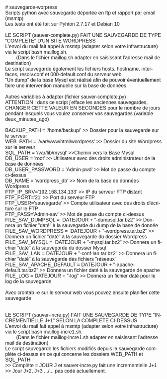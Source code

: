 <html>

<head>
<meta http-equiv=Content-Type content="text/html; charset=windows-1252">
<meta name=Generator content="Microsoft Word 15 (filtered)">
<style>
<!--
 /* Font Definitions */
 @font-face
	{font-family:"Cambria Math";
	panose-1:2 4 5 3 5 4 6 3 2 4;}
@font-face
	{font-family:Calibri;
	panose-1:2 15 5 2 2 2 4 3 2 4;}
 /* Style Definitions */
 p.MsoNormal, li.MsoNormal, div.MsoNormal
	{margin-top:0cm;
	margin-right:0cm;
	margin-bottom:8.0pt;
	margin-left:0cm;
	line-height:107%;
	font-size:11.0pt;
	font-family:"Calibri",sans-serif;}
.MsoChpDefault
	{font-family:"Calibri",sans-serif;}
.MsoPapDefault
	{margin-bottom:8.0pt;
	line-height:107%;}
@page WordSection1
	{size:595.3pt 841.9pt;
	margin:36.0pt 36.0pt 36.0pt 36.0pt;}
div.WordSection1
	{page:WordSection1;}
-->
</style>

</head>

<body lang=FR>

<div class=WordSection1>

<p class=MsoNormal style='margin-bottom:0cm;margin-bottom:.0001pt;line-height:
normal'><span style='font-size:12.0pt'># sauvegarde-worpress</span></p>

<p class=MsoNormal style='margin-bottom:0cm;margin-bottom:.0001pt;line-height:
normal'><span style='font-size:12.0pt'>Scripts python avec sauvegarde déportée
en ftp et rapport par email (msmtp)</span></p>

<p class=MsoNormal style='margin-bottom:0cm;margin-bottom:.0001pt;line-height:
normal'><span style='font-size:12.0pt'>Les tests ont été fait sur Pyhton 2.7.17
et Debian 10</span></p>

<p class=MsoNormal style='margin-bottom:0cm;margin-bottom:.0001pt;line-height:
normal'><span style='font-size:12.0pt'>&nbsp;</span></p>

<p class=MsoNormal style='margin-bottom:0cm;margin-bottom:.0001pt;line-height:
normal'><span style='font-size:12.0pt'>LE SCRIPT (sauver-complete.py) FAIT UNE
SAUVEGARDE DE TYPE &quot;COMPLETE&quot; D'UN SITE WORDPRESS</span></p>

<p class=MsoNormal style='margin-bottom:0cm;margin-bottom:.0001pt;line-height:
normal'><span style='font-size:12.0pt'>L'envoi du mail fait appel à msmtp
(adapter selon votre infrastructure) via le script bash maillog.sh.</span></p>

<p class=MsoNormal style='margin-bottom:0cm;margin-bottom:.0001pt;line-height:
normal'><span style='font-size:12.0pt'>        (Dans le fichier maillog.sh
adapter en saisissant l'adresse mail de destination)</span></p>

<p class=MsoNormal style='margin-bottom:0cm;margin-bottom:.0001pt;line-height:
normal'><span style='font-size:12.0pt'>Le script sauvegarde également les
fichiers hosts, hostname, interfaces, resolv.conf et 000-default.conf du
serveur web</span></p>

<p class=MsoNormal style='margin-bottom:0cm;margin-bottom:.0001pt;line-height:
normal'><span style='font-size:12.0pt'>&quot;Un dump&quot; de la base Mysql est
réalisé afin de pouvoir éventuellement faire une intervention manuelle sur la base
de données</span></p>

<p class=MsoNormal style='margin-bottom:0cm;margin-bottom:.0001pt;line-height:
normal'><span style='font-size:12.0pt'>&nbsp;</span></p>

<p class=MsoNormal style='margin-bottom:0cm;margin-bottom:.0001pt;line-height:
normal'><span style='font-size:12.0pt'>Autres variables à adapter (fichier
sauver-complete.py) :</span></p>

<p class=MsoNormal style='margin-bottom:0cm;margin-bottom:.0001pt;line-height:
normal'><span style='font-size:12.0pt'>ATTENTION : dans ce script j'efface les
anciennes sauvegardes, CHANGER CETTE VALEUR EN SECONDES pour le nombre de jours
pendant lesquels vous voulez conserver vos sauvegardes (variable
deux_minutes_ago)</span></p>

<p class=MsoNormal style='margin-bottom:0cm;margin-bottom:.0001pt;line-height:
normal'><span style='font-size:12.0pt'>&nbsp;</span></p>

<p class=MsoNormal style='margin-bottom:0cm;margin-bottom:.0001pt;line-height:
normal'><span style='font-size:12.0pt'>BACKUP_PATH = '/home/backup/' &gt;&gt;
Dossier pour la sauvegarde sur le serveur</span></p>

<p class=MsoNormal style='margin-bottom:0cm;margin-bottom:.0001pt;line-height:
normal'><span style='font-size:12.0pt'>WEB_PATH = '/var/www/html/wordpress'
&gt;&gt; Dossier du site Wordpress sur le serveur</span></p>

<p class=MsoNormal style='margin-bottom:0cm;margin-bottom:.0001pt;line-height:
normal'><span style='font-size:12.0pt'>SQL_PATH = '/var/lib/mysql'
&gt;&gt;Chemin vers la Base Mysql</span></p>

<p class=MsoNormal style='margin-bottom:0cm;margin-bottom:.0001pt;line-height:
normal'><span style='font-size:12.0pt'>DB_USER = 'root' &gt;&gt; Utilisateur
avec des droits administrateur de la base de données</span></p>

<p class=MsoNormal style='margin-bottom:0cm;margin-bottom:.0001pt;line-height:
normal'><span style='font-size:12.0pt'>DB_USER_PASSWORD = 'Admin-pwd' &gt;&gt;
Mot de passe du compte ci-dessus</span></p>

<p class=MsoNormal style='margin-bottom:0cm;margin-bottom:.0001pt;line-height:
normal'><span style='font-size:12.0pt'>DB_NAME = 'wordpress_db' &gt;&gt; Nom de
la base de données Wordpress</span></p>

<p class=MsoNormal style='margin-bottom:0cm;margin-bottom:.0001pt;line-height:
normal'><span style='font-size:12.0pt'>FTP_IP_SRV='192.168.134.133' &gt;&gt; IP
du serveur FTP distant</span></p>

<p class=MsoNormal style='margin-bottom:0cm;margin-bottom:.0001pt;line-height:
normal'><span style='font-size:12.0pt'>FTP_PORT='21' &gt;&gt; Port du serveur
FTP</span></p>

<p class=MsoNormal style='margin-bottom:0cm;margin-bottom:.0001pt;line-height:
normal'><span style='font-size:12.0pt'>FTP_USER='sauvegarde' &gt;&gt; Compte
utilisateur avec des droits d'écriture sur le FTP</span></p>

<p class=MsoNormal style='margin-bottom:0cm;margin-bottom:.0001pt;line-height:
normal'><span style='font-size:12.0pt'>FTP_PASS='Admin-sav' &gt;&gt; Mot de
passe du compte ci-dessus</span></p>

<p class=MsoNormal style='margin-bottom:0cm;margin-bottom:.0001pt;line-height:
normal'><span style='font-size:12.0pt'>FILE_SAV_DUMPSQL =  DATEJOUR +
&quot;-dumpsql.tar.bz2&quot; &gt;&gt; Donnera un fichier &quot;daté&quot; à la
sauvegarde du dump de la base de donnée</span></p>

<p class=MsoNormal style='margin-bottom:0cm;margin-bottom:.0001pt;line-height:
normal'><span style='font-size:12.0pt'>FILE_SAV_WORDPRESS =  DATEJOUR +
&quot;-wordpress.tar.bz2&quot; &gt;&gt; Donnera un fichier &quot;daté&quot; à
la sauvegarde du dossier Wordpress</span></p>

<p class=MsoNormal style='margin-bottom:0cm;margin-bottom:.0001pt;line-height:
normal'><span style='font-size:12.0pt'>FILE_SAV_MYSQL =  DATEJOUR +
&quot;-mysql.tar.bz2&quot; &gt;&gt; Donnera un fichier &quot;daté&quot; à la
sauvegarde du dossier Mysql</span></p>

<p class=MsoNormal style='margin-bottom:0cm;margin-bottom:.0001pt;line-height:
normal'><span style='font-size:12.0pt'>FILE_SAV_LAN = DATEJOUR +
&quot;-conf-lan.tar.bz2&quot; &gt;&gt; Donnera un fichier &quot;daté&quot; à la
sauvegarde des fichiers &quot;réseaux&quot;</span></p>

<p class=MsoNormal style='margin-bottom:0cm;margin-bottom:.0001pt;line-height:
normal'><span style='font-size:12.0pt'>FILE_SAV_APACHE_DEFAULT = DATEJOUR +
&quot;-apache-default.tar.bz2&quot; &gt;&gt; Donnera un fichier daté à la
sauvegarde de apache</span></p>

<p class=MsoNormal style='margin-bottom:0cm;margin-bottom:.0001pt;line-height:
normal'><span style='font-size:12.0pt'>FILE_LOG = DATEJOUR + &quot;-log&quot;
&gt;&gt; Donnera un fichier daté pour le log de la sauvegarde</span></p>

<p class=MsoNormal style='margin-bottom:0cm;margin-bottom:.0001pt;line-height:
normal'><span style='font-size:12.0pt'>&nbsp;</span></p>

<p class=MsoNormal style='margin-bottom:0cm;margin-bottom:.0001pt;line-height:
normal'><span style='font-size:12.0pt'>Avec crontab -e sur le serveur web vous
pouvez ensuite planifier cette sauvegarde </span></p>

<p class=MsoNormal style='margin-bottom:0cm;margin-bottom:.0001pt;line-height:
normal'><span style='font-size:12.0pt'>&nbsp;</span></p>

<p class=MsoNormal style='margin-bottom:0cm;margin-bottom:.0001pt;line-height:
normal'><span style='font-size:12.0pt'>&nbsp;</span></p>

<p class=MsoNormal style='margin-bottom:0cm;margin-bottom:.0001pt;line-height:
normal'><span style='font-size:12.0pt'>LE SCRIPT (sauver-incre.py) FAIT UNE
SAUVEGARDE DE TYPE &quot;INCREMENTIELLE J+1&quot; SELON LA COMPLETE CI-DESSUS</span></p>

<p class=MsoNormal style='margin-bottom:0cm;margin-bottom:.0001pt;line-height:
normal'><span style='font-size:12.0pt'>L'envoi du mail fait appel à msmtp
(adapter selon votre infrastructure) via le script bash maillog-incre1.sh.</span></p>

<p class=MsoNormal style='margin-bottom:0cm;margin-bottom:.0001pt;line-height:
normal'><span style='font-size:12.0pt'>        (Dans le fichier
maillog-incre1.sh adapter en saisissant l'adresse mail de destination)</span></p>

<p class=MsoNormal style='margin-bottom:0cm;margin-bottom:.0001pt;line-height:
normal'><span style='font-size:12.0pt'>Le script sauvegarde les fichiers
modifiés depuis la sauvegarde complète ci-dessus en ce qui concerne les
dossiers WEB_PATH et</span></p>

<p class=MsoNormal style='margin-bottom:0cm;margin-bottom:.0001pt;line-height:
normal'><span style='font-size:12.0pt'>SQL_PATH</span></p>

<p class=MsoNormal style='margin-bottom:0cm;margin-bottom:.0001pt;line-height:
normal'><span style='font-size:12.0pt'>&gt;&gt; Complète = JOUR J et
sauver-incre.py fait une incrementielle J+1</span></p>

<p class=MsoNormal style='margin-bottom:0cm;margin-bottom:.0001pt;line-height:
normal'><span style='font-size:12.0pt'>&gt;&gt; Jour J+2, J+3 .../... pas codé
actuellement</span>.</p>

</div>

</body>

</html>

